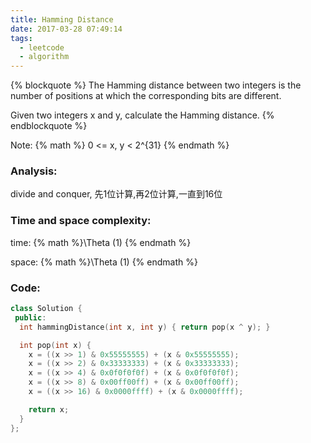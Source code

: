 ```yaml
---
title: Hamming Distance
date: 2017-03-28 07:49:14
tags:
  - leetcode
  - algorithm
---
```

{% blockquote %}
The Hamming distance between two integers is the number of positions at which the corresponding bits are different.

Given two integers x and y, calculate the Hamming distance.
{% endblockquote %}
<!-- more -->
Note:
{% math %}
0 <= x, y < 2^{31}
{% endmath %}
### Analysis:
divide and conquer, 先1位计算,再2位计算,一直到16位
### Time and space complexity:
time: {% math %}\Theta (1) {% endmath %}

space: {% math %}\Theta (1) {% endmath %}
### Code:
```cpp
class Solution {
 public:
  int hammingDistance(int x, int y) { return pop(x ^ y); }

  int pop(int x) {
    x = ((x >> 1) & 0x55555555) + (x & 0x55555555);
    x = ((x >> 2) & 0x33333333) + (x & 0x33333333);
    x = ((x >> 4) & 0x0f0f0f0f) + (x & 0x0f0f0f0f);
    x = ((x >> 8) & 0x00ff00ff) + (x & 0x00ff00ff);
    x = ((x >> 16) & 0x0000ffff) + (x & 0x0000ffff);

    return x;
  }
};
```

